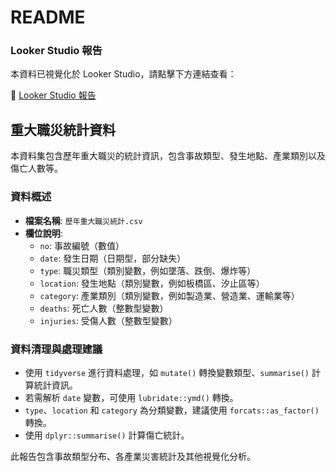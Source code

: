 # README

### Looker Studio 報告
本資料已視覺化於 Looker Studio，請點擊下方連結查看：

🔗 [Looker Studio 報告](https://lookerstudio.google.com/reporting/6f43bdd9-018b-4c33-aa80-c3dcf25607ef)



## 重大職災統計資料

本資料集包含歷年重大職災的統計資訊，包含事故類型、發生地點、產業類別以及傷亡人數等。

### 資料概述
- **檔案名稱**: `歷年重大職災統計.csv`
- **欄位說明**:
  - `no`: 事故編號（數值）
  - `date`: 發生日期（日期型，部分缺失）
  - `type`: 職災類型（類別變數，例如墜落、跌倒、爆炸等）
  - `location`: 發生地點（類別變數，例如板橋區、汐止區等）
  - `category`: 產業類別（類別變數，例如製造業、營造業、運輸業等）
  - `deaths`: 死亡人數（整數型變數）
  - `injuries`: 受傷人數（整數型變數）

### 資料清理與處理建議
- 使用 `tidyverse` 進行資料處理，如 `mutate()` 轉換變數類型、`summarise()` 計算統計資訊。
- 若需解析 `date` 變數，可使用 `lubridate::ymd()` 轉換。
- `type`、`location` 和 `category` 為分類變數，建議使用 `forcats::as_factor()` 轉換。
- 使用 `dplyr::summarise()` 計算傷亡統計。


此報告包含事故類型分布、各產業災害統計及其他視覺化分析。
